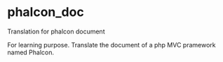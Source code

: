# phalcon_doc
Translation for phalcon document

For learning purpose. Translate the document of a php MVC pramework named Phalcon.
